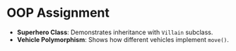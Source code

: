 # OOP Assignment
- **Superhero Class**: Demonstrates inheritance with `Villain` subclass.  
- **Vehicle Polymorphism**: Shows how different vehicles implement `move()`.  
